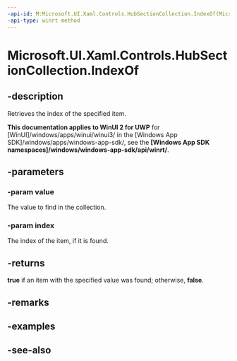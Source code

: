 ```yaml
---
-api-id: M:Microsoft.UI.Xaml.Controls.HubSectionCollection.IndexOf(Microsoft.UI.Xaml.Controls.HubSection,System.UInt32@)
-api-type: winrt method
---
```


<!-- Method syntax
public bool IndexOf(Windows.UI.Xaml.Controls.HubSection value, System.UInt32 index)
-->

# Microsoft.UI.Xaml.Controls.HubSectionCollection.IndexOf

## -description
Retrieves the index of the specified item.

**This documentation applies to WinUI 2 for UWP** for [WinUI]/windows/apps/winui/winui3/ in the [Windows App SDK]/windows/apps/windows-app-sdk/, see the **[Windows App SDK namespaces]/windows/windows-app-sdk/api/winrt/**.

## -parameters
### -param value
The value to find in the collection.

### -param index
The index of the item, if it is found.

## -returns
**true** if an item with the specified value was found; otherwise, **false**.

## -remarks

## -examples

## -see-also
